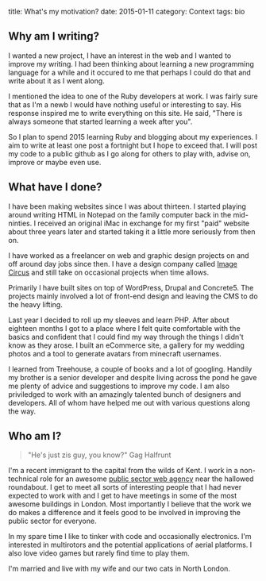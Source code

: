 title: What's my motivation?
date: 2015-01-11
category: Context
tags: bio

## Why am I writing?

I wanted a new project, I have an interest in the web and I wanted to improve my writing. I had been thinking about learning a new programming language for a while and it occured to me that perhaps I could do that and write about it as I went along.

I mentioned the idea to one of the Ruby developers at work. I was fairly sure that as I'm a newb I would have nothing useful or interesting to say. His response inspired me to write everything on this site. He said, "There is always someone that started learning a week after you".

So I plan to spend 2015 learning Ruby and blogging about my experiences. I aim to write at least one post a fortnight but I hope to exceed that. I will post my code to a public github as I go along for others to play with, advise on, improve or maybe even use.

## What have I done?

I have been making websites since I was about thirteen. I started playing around writing HTML in Notepad on the family computer back in the mid-ninties. I received an original iMac in exchange for my first "paid" website about three years later and started taking it a little more seriously from then on.

I have worked as a freelancer on web and graphic design projects on and off around day jobs since then. I have a design company called [Image Circus](http://www.imagecircus.com "London based web development agency") and still take on occasional projects when time allows.

Primarily I have built sites on top of WordPress, Drupal and Concrete5. The projects mainly involved a lot of front-end design and leaving the CMS to do the heavy lifting.

Last year I decided to roll up my sleeves and learn PHP. After about eighteen months I got to a place where I felt quite comfortable with the basics and confident that I could find my way through the things I didn't know as they arose. I built an eCommerce site, a gallery for my wedding photos and a tool to generate avatars from minecraft usernames.

I learned from Treehouse, a couple of books and a lot of googling. Handily my brother is a senior developer and despite living across the pond he gave me plenty of advice and suggestions to improve my code. I am also priviledged to work with an amazingly talented bunch of designers and developers. All of whom have helped me out with various questions along the way.

## Who am I?

> "He's just zis guy, you know?" Gag Halfrunt

I'm a recent immigrant to the capital from the wilds of Kent. I work in a non-technical role for an awesome [public sector web agency](http://www.dxw.com "Public sector web that works") near the hallowed roundabout. I get to meet all sorts of interesting people that I had never expected to work with and I get to have meetings in some of the most awesome buildings in London. Most importantly I believe that the work we do makes a difference and it feels good to be involved in improving the public sector for everyone.

In my spare time I like to tinker with code and occasionally electronics. I'm interested in multirotors and the potential applications of aerial platforms. I also love video games but rarely find time to play them.

I'm married and live with my wife and our two cats in North London.
